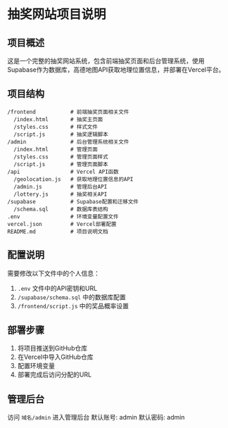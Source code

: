 # 抽奖网站项目说明

## 项目概述
这是一个完整的抽奖网站系统，包含前端抽奖页面和后台管理系统，使用Supabase作为数据库，高德地图API获取地理位置信息，并部署在Vercel平台。

## 项目结构
```
/frontend           # 前端抽奖页面相关文件
  /index.html       # 抽奖主页面
  /styles.css       # 样式文件
  /script.js        # 抽奖逻辑脚本
/admin              # 后台管理系统相关文件
  /index.html       # 管理页面
  /styles.css       # 管理页面样式
  /script.js        # 管理页面脚本
/api                # Vercel API函数
  /geolocation.js   # 获取地理位置信息的API
  /admin.js         # 管理后台API
  /lottery.js       # 抽奖相关API
/supabase           # Supabase配置和迁移文件
  /schema.sql       # 数据库表结构
.env                # 环境变量配置文件
vercel.json         # Vercel部署配置
README.md           # 项目说明文档
```

## 配置说明
需要修改以下文件中的个人信息：
1. `.env` 文件中的API密钥和URL
2. `/supabase/schema.sql` 中的数据库配置
3. `/frontend/script.js` 中的奖品概率设置

## 部署步骤
1. 将项目推送到GitHub仓库
2. 在Vercel中导入GitHub仓库
3. 配置环境变量
4. 部署完成后访问分配的URL

## 管理后台
访问 `域名/admin` 进入管理后台
默认账号: admin
默认密码: admin